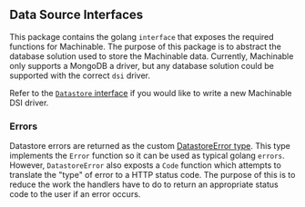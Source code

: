 Data Source Interfaces
----------------------

This package contains the golang `interface` that exposes the required functions for Machinable. The purpose of this package is to abstract the database solution used to store the Machinable data. Currently, Machinable only supports a MongoDB a driver, but any database solution could be supported with the correct `dsi` driver.

Refer to the [`Datastore` interface](./interfaces/interfaces.go) if you would like to write a new Machinable DSI driver.


### Errors
Datastore errors are returned as the custom [DatastoreError type](./errors/errors.go). This type implements the `Error` function so it can be used as typical golang `errors`. However, `DatastoreError` also exposts a `Code` function which attempts to translate the "type" of error to a HTTP status code. The purpose of this is to reduce the work the handlers have to do to return an appropriate status code to the user if an error occurs.
